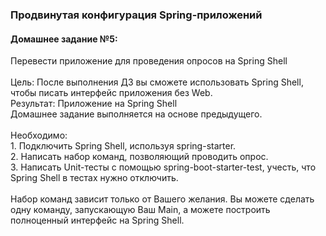 <h3>Продвинутая конфигурация Spring-приложений</h3>
<h4>Домашнее задание №5:</h4>
<div class="text text_p-small text_default">Перевести приложение для проведения опросов на Spring Shell</div>
<div class="text text_p-small text_default">&nbsp;</div>
<div class="text text_p-small text_default">Цель: После выполнения ДЗ вы сможете использовать Spring Shell, чтобы писать интерфейс приложения без Web.</div>
<div class="text text_p-small text_default">Результат: Приложение на Spring Shell</div>
<div class="text text_p-small text_default">Домашнее задание выполняется на основе предыдущего.<br /><br />Необходимо:<br />1. Подключить Spring Shell, используя spring-starter.<br />2. Написать набор команд, позволяющий проводить опрос.<br />3. Написать Unit-тесты с помощью spring-boot-starter-test, учесть, что Spring Shell в тестах нужно отключить.<br /><br />Набор команд зависит только от Вашего желания. Вы можете сделать одну команду, запускающую Ваш Main, а можете построить полноценный интерфейс на Spring Shell.</div>
